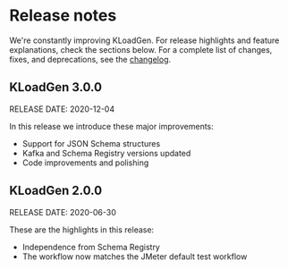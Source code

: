 # Release notes

We're constantly improving KLoadGen. For release highlights and feature explanations, check the sections below. For a complete list of changes, fixes, and deprecations, see the [changelog](https://github.com/corunet/kloadgen/changelog.md).

## KLoadGen 3.0.0
RELEASE DATE: 2020-12-04

In this release we introduce these major improvements:
 
 - Support for JSON Schema structures
 - Kafka and Schema Registry versions updated
 - Code improvements and polishing

## KLoadGen 2.0.0
RELEASE DATE: 2020-06-30
 
These are the highlights in this release: 

 - Independence from Schema Registry
 - The workflow now matches the JMeter default test workflow